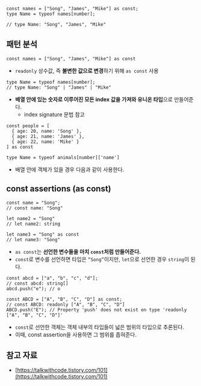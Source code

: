 ```tsx
const names = ["Song", "James", "Mike"] as const;
type Name = typeof names[number];

// type Name: "Song", "James", "Mike"
```

## 패턴 분석

```tsx
const names = ["Song", "James", "Mike"] as const
```

- `readonly` 상수값, 즉 **불변한 값으로 변경**하기 위해 `as const` 사용

```tsx
type Name = typeof names[number];
// type Name: "Song" | "James" | "Mike"
```

- **배열 안에 있는 숫자로 이루어진 모든 index 값을 가져와 유니온 타입**으로 만들어준다.
    - index signature 문법 참고

```tsx
const people = [
  { age: 20, name: 'Song' },
  { age: 21, name: 'James' },
  { age: 22, name: 'Mike' }
] as const

type Name = typeof animals[number]['name']
```

- 배열 안에 객체가 있을 경우 다음과 같이 사용한다.

## const assertions (as const)

```tsx
const name = "Song";
// const name: "Song"

let name2 = "Song"
// let name2: string

let name3 = "Song" as const
// let name3: "Song"
```

- `as const`는 **선언한 변수들을 마치 `const`처럼 만들어준다.**
- `const`로 변수를 선언하면 타입은 `“Song”`이지만, `let`으로 선언한 경우 `string`이 된다.

```tsx
const abcd = ["a", "b", "c", "d"];
// const abcd: string[]
abcd.push("e"); // o

const ABCD = ["A", "B", "C", "D"] as const;
// const ABCD: readonly ["A", "B", "C", "D"]
ABCD.push("E"); // Property 'push' does not exist on type 'readonly ["A", "B", "C", "D"]'
```

- `const`로 선언한 객체는 객체 내부의 타입들이 넓은 범위의 타입으로 추론된다.
- 이때, const assertion을 사용하면 그 범위를 좁혀준다.

## 참고 자료

- [https://talkwithcode.tistory.com/101](https://talkwithcode.tistory.com/101)